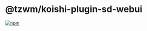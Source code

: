 # @tzwm/koishi-plugin-sd-webui

[![npm](https://img.shields.io/npm/v/@tzwm/koishi-plugin-sd-webui?style=flat-square)](https://www.npmjs.com/package/@tzwm/koishi-plugin-sd-webui)


